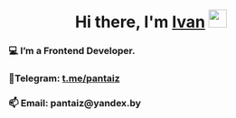 <h1 align="center">Hi there, I'm <a href="https://t.me/pantaiz" color="#fd8019" target="_blank">Ivan</a> 
<img src="https://github.com/blackcater/blackcater/raw/main/images/Hi.gif" height="32"/></h1>
<h3>💻 I’m a Frontend Developer.  </h3>
<h3>🚀Telegram: <a href="https://t.me/pantaiz" color="#fd8019" target="_blank">t.me/pantaiz </a> </h3>
<h3>📫 Email: pantaiz@yandex.by </h3>
